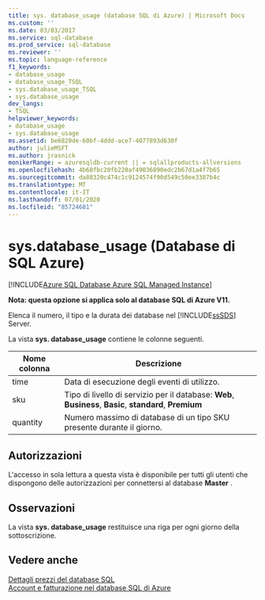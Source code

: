 ```yaml
---
title: sys. database_usage (database SQL di Azure) | Microsoft Docs
ms.custom: ''
ms.date: 03/03/2017
ms.service: sql-database
ms.prod_service: sql-database
ms.reviewer: ''
ms.topic: language-reference
f1_keywords:
- database_usage
- database_usage_TSQL
- sys.database_usage_TSQL
- sys.database_usage
dev_langs:
- TSQL
helpviewer_keywords:
- database_usage
- sys.database_usage
ms.assetid: be6820de-60bf-4ddd-ace7-4077893d630f
author: julieMSFT
ms.author: jrasnick
monikerRange: = azuresqldb-current || = sqlallproducts-allversions
ms.openlocfilehash: 4b68fbc20fb220af49036890edc2b67d1a4f7b65
ms.sourcegitcommit: da88320c474c1c9124574f90d549c50ee3387b4c
ms.translationtype: MT
ms.contentlocale: it-IT
ms.lasthandoff: 07/01/2020
ms.locfileid: "85724681"
---
```

# <a name="sysdatabase_usage-azure-sql-database"></a>sys.database_usage (Database di SQL Azure)
[!INCLUDE[Azure SQL Database Azure SQL Managed Instance](../../includes/applies-to-version/asdb-asdbmi.md)]

  **Nota: questa opzione si applica solo al database SQL di Azure V11.**  
  
 Elenca il numero, il tipo e la durata dei database nel [!INCLUDE[ssSDS](../../includes/sssds-md.md)] Server.  
  
 La vista **sys. database_usage** contiene le colonne seguenti.  
  
|Nome colonna|Descrizione|  
|-----------------|-----------------|  
|time|Data di esecuzione degli eventi di utilizzo.|  
|sku|Tipo di livello di servizio per il database: **Web**, **Business**, **Basic**, **standard**, **Premium**|  
|quantity|Numero massimo di database di un tipo SKU presente durante il giorno.|  
  
## <a name="permissions"></a>Autorizzazioni  
 L'accesso in sola lettura a questa vista è disponibile per tutti gli utenti che dispongono delle autorizzazioni per connettersi al database **Master** .  
  
## <a name="remarks"></a>Osservazioni  
 La vista **sys. database_usage** restituisce una riga per ogni giorno della sottoscrizione.  
  
## <a name="see-also"></a>Vedere anche  
 [Dettagli prezzi del database SQL](https://go.microsoft.com/fwlink/?LinkID=394978)   
 [Account e fatturazione nel database SQL di Azure](https://msdn.microsoft.com/library/windowsazure/ee621788.aspx)  
  
  

